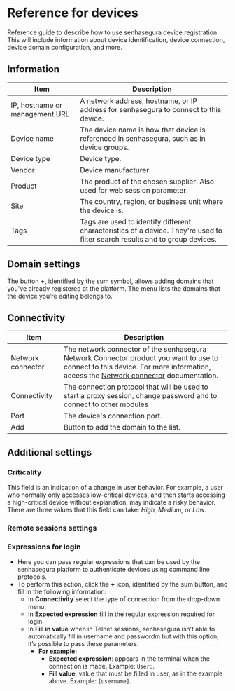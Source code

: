 # Reference for devices

Reference guide to describe how to use senhasegura device registration. This will include information about device identification, device connection, device domain configuration, and more.

## Information

| Item | Description |
| --- | --- |
| IP, hostname or management URL | A network address, hostname, or IP address for senhasegura to connect to this device. |
| Device name | The device name is how that device is referenced in senhasegura, such as in device groups. |
| Device type | Device type. |
| Vendor | Device manufacturer. |
| Product | The product of the chosen supplier. Also used for web session parameter. |
| Site | The country, region, or business unit where the device is. |
| Tags | Tags are used to identify different characteristics of a device. They're used to filter search results and to group devices. |

## Domain settings

The button **+**, identified by the sum symbol, allows adding domains that you've already registered at the platform. The menu lists the domains that the device you’re editing belongs to.

## Connectivity

| Item | Description |
| --- | --- |
| Network connector | The network connector of the senhasegura Network Connector product you want to use to connect to this device. For more information, access the [Network connector](https://docs.senhasegura.io/v3-32/docs/en/network-connector) documentation. |
| Connectivity | The connection protocol that will be used to start a proxy session, change password and to connect to other modules |
| Port | The device's connection port. |
| Add | Button to add the domain to the list. |

## Additional settings

### Criticality

This field is an indication of a change in user behavior. For example, a user who normally only accesses low-critical devices, and then starts accessing a high-critical device without explanation, may indicate a risky behavior. There are three values that this field can take: *High, Medium, or Low*.

### Remote sessions settings

### Expressions for login

* Here you can pass regular expressions that can be used by the senhasegura platform to authenticate devices using command line protocols.
* To perform this action, click the **+** icon, identified by the sum button, and fill in the following information:
    * In **Connectivity** select the type of connection from the drop-down menu.
    * In **Expected expression** fill in the regular expression required for login.
    * In **Fill in value** when in Telnet sessions, senhasegura isn’t able to automatically fill in username and passwordm but with this option, it’s possible to pass these parameters.
        * **For example:**
            * **Expected expression**: appears in the terminal when the connection is made. Example: `User:`.
            * **Fill value**: value that must be filled in user, as in the example above. Example: `[username]`.